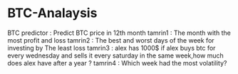 # BTC-Analaysis
BTC predictor : Predict BTC price in 12th month
tamrin1 : The month with the most profit and loss
tamrin2 : The best and worst days of the week for investing by The least loss
tamrin3 : alex has 1000$
if alex buys btc for every wednesday and sells it every saturday in the same week,how much does alex have
after a year ?
tamrin4 : Which week had the most volatility?
